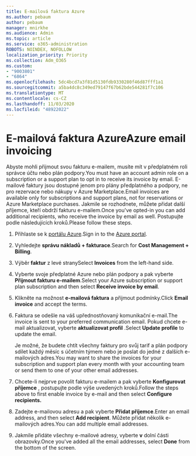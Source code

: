 ```yaml
---
title: E-mailová faktura Azure
ms.author: pebaum
author: pebaum
manager: mnirkhe
ms.audience: Admin
ms.topic: article
ms.service: o365-administration
ROBOTS: NOINDEX, NOFOLLOW
localization_priority: Priority
ms.collection: Adm_O365
ms.custom:
- "9003801"
- "6864"
ms.openlocfilehash: 5dc4bcd7a3f81d5130fdb9330280f46d87fff1a1
ms.sourcegitcommit: a5ba4dc8c349ed79147f67b62bde544281f7c106
ms.translationtype: MT
ms.contentlocale: cs-CZ
ms.lasthandoff: 11/03/2020
ms.locfileid: "48922022"
---
```

# <a name="azure-email-invoicing"></a><span data-ttu-id="4b494-102">E-mailová faktura Azure</span><span class="sxs-lookup"><span data-stu-id="4b494-102">Azure email invoicing</span></span>

<span data-ttu-id="4b494-103">Abyste mohli přijmout svou fakturu e-mailem, musíte mít v předplatném roli správce účtu nebo plán podpory.</span><span class="sxs-lookup"><span data-stu-id="4b494-103">You must have an account admin role on a subscription or a support plan to opt in to receive its invoice by email.</span></span> <span data-ttu-id="4b494-104">E-mailové faktury jsou dostupné jenom pro plány předplatného a podpory, ne pro rezervace nebo nákupy v Azure Marketplace.</span><span class="sxs-lookup"><span data-stu-id="4b494-104">Email invoices are available only for subscriptions and support plans, not for reservations or Azure Marketplace purchases.</span></span> <span data-ttu-id="4b494-105">Jakmile se rozhodnete, můžete přidat další příjemce, kteří obdrží fakturu e-mailem.</span><span class="sxs-lookup"><span data-stu-id="4b494-105">Once you've opted-in you can add additional recipients, who receive the invoice by email as well.</span></span> <span data-ttu-id="4b494-106">Postupujte podle následujících kroků.</span><span class="sxs-lookup"><span data-stu-id="4b494-106">Please follow these steps.</span></span>

1. <span data-ttu-id="4b494-107">Přihlaste se k [portálu Azure](https://portal.azure.com/).</span><span class="sxs-lookup"><span data-stu-id="4b494-107">Sign in to the [Azure portal](https://portal.azure.com/).</span></span>
2. <span data-ttu-id="4b494-108">Vyhledejte **správu nákladů + fakturace**.</span><span class="sxs-lookup"><span data-stu-id="4b494-108">Search for **Cost Management + Billing**.</span></span>
3. <span data-ttu-id="4b494-109">Výběr **faktur** z levé strany</span><span class="sxs-lookup"><span data-stu-id="4b494-109">Select **Invoices** from the left-hand side.</span></span>
4. <span data-ttu-id="4b494-110">Vyberte svoje předplatné Azure nebo plán podpory a pak vyberte **Přijmout fakturu e-mailem**.</span><span class="sxs-lookup"><span data-stu-id="4b494-110">Select your Azure subscription or support plan subscription and then select **Receive invoice by email**.</span></span>
5. <span data-ttu-id="4b494-111">Klikněte na možnost **e-mailová faktura** a přijmout podmínky.</span><span class="sxs-lookup"><span data-stu-id="4b494-111">Click **Email invoice** and accept the terms.</span></span>
6. <span data-ttu-id="4b494-112">Faktura se odešle na váš upřednostňovaný komunikační e-mail.</span><span class="sxs-lookup"><span data-stu-id="4b494-112">The invoice is sent to your preferred communication email.</span></span> <span data-ttu-id="4b494-113">Pokud chcete e-mail aktualizovat, vyberte **aktualizovat profil** .</span><span class="sxs-lookup"><span data-stu-id="4b494-113">Select **Update profile** to update the email.</span></span>  

    <span data-ttu-id="4b494-114">Je možné, že budete chtít všechny faktury pro svůj tarif a plán podpory sdílet každý měsíc s účetním týmem nebo je poslat do jedné z dalších e-mailových adres.</span><span class="sxs-lookup"><span data-stu-id="4b494-114">You may want to share the invoices for your subscription and support plan every month with your accounting team or send them to one of your other email addresses.</span></span>  

7. <span data-ttu-id="4b494-115">Chcete-li nejprve povolit fakturu e-mailem a pak vyberte **Konfigurovat příjemce** , postupujte podle výše uvedených kroků.</span><span class="sxs-lookup"><span data-stu-id="4b494-115">Follow the steps above to first enable invoice by e-mail and then select  **Configure recipients.**</span></span>
8. <span data-ttu-id="4b494-116">Zadejte e-mailovou adresu a pak vyberte **Přidat příjemce**.</span><span class="sxs-lookup"><span data-stu-id="4b494-116">Enter an email address, and then select **Add recipient**.</span></span> <span data-ttu-id="4b494-117">Můžete přidat několik e-mailových adres.</span><span class="sxs-lookup"><span data-stu-id="4b494-117">You can add multiple email addresses.</span></span>
9. <span data-ttu-id="4b494-118">Jakmile přidáte všechny e-mailové adresy, vyberte **v** dolní části obrazovky.</span><span class="sxs-lookup"><span data-stu-id="4b494-118">Once you've added all the email addresses, select **Done** from the bottom of the screen.</span></span>
